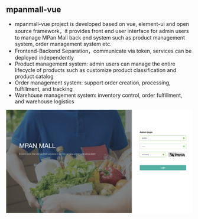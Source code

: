 

## mpanmall-vue
- mpanmall-vue project is developed based on vue, element-ui and open source framework，it provides front end user interface for admin users to manage MPan Mall back end system such as product management system, order management system etc.
- Frontend-Backend Separation，communicate via token, services can be deployed independently
- Product management system: admin users can manage the entire lifecycle of products such as customize product classification and product catalog
- Order management system: support order creation, processing, fulfillment, and tracking
- Warehouse management system:  inventory control, order fulfillment, and warehouse logistics




[![Video Thumbnail](https://github.com/MMpan168/mpanmall-vue/blob/main/demo/01.png)](https://drive.google.com/file/d/1m57-V42DMohHsnLjRvKxSKxd1av6FpXU/view?usp=sharing)
